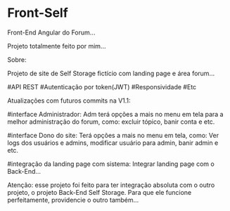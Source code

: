 # Front-Self
Front-End Angular do Forum...

Projeto totalmente feito por mim...

Sobre:

Projeto de site de Self Storage fictício com landing page e área forum...

#API REST #Autenticação por token(JWT) #Responsividade #Etc

Atualizações com futuros commits na V1.1:

#interface Administrador: Adm terá opções a mais no menu em tela para a melhor administração do forum, como: excluir tópico, banir conta e etc.

#interface Dono do site: Terá opções a mais no menu em tela, como: Ver logs dos usuários e admins, modificar usuário para admin, banir admin e etc.

#integração da landing page com sistema: Integrar landing page com o Back-End...


Atenção: esse projeto foi feito para ter integração absoluta com o outro projeto, o projeto Back-End Self Storage. Para que ele funcione perfeitamente, providencie o outro também...
